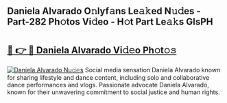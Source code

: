## Daniela Alvarado O𝚗lyf𝚊ns Le𝚊𝚔ed N𝚞𝚍es - Part-282 Ph𝚘tos Vi𝚍eo - H𝚘t Part Le𝚊𝚔s GIsPH

# <h2><a href="http://hf3i4jn.feru.top/?c=Daniela+Alvarado">🔗 👉 🔴 Daniela Alvarado Vi𝚍𝚎o Ph𝚘t𝚘𝚜</a></h2>

[![Daniela Alvarado Nu𝚍𝚎s](https://i.imgur.com/0TWrTi3.gif)](http://hf3i4jn.feru.top/?c=Daniela+Alvarado)
Social media sensation Daniela Alvarado known for sharing lifestyle and dance content, including solo and collaborative dance performances and vlogs. Passionate advocate Daniela Alvarado, known for their unwavering commitment to social justice and human rights. 
